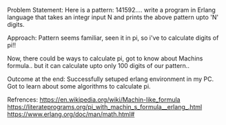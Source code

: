 Problem Statement: 
Here is a pattern: 141592.... write a program in Erlang language that takes an integr input N and prints the above pattern upto 'N' digits.

Approach:
Pattern seems familiar, seen it in pi, so i've to calculate digits of pi!!

Now, there could be ways to calculate pi, got to know about Machins formula..
but it can calculate upto only 100 digits of our pattern..

Outcome at the end:
Successfully setuped erlang environment in my PC.
Got to learn about some algorithms to calculate pi.


Refrences:
https://en.wikipedia.org/wiki/Machin-like_formula
https://literateprograms.org/pi_with_machin_s_formula__erlang_.html
https://www.erlang.org/doc/man/math.html#


